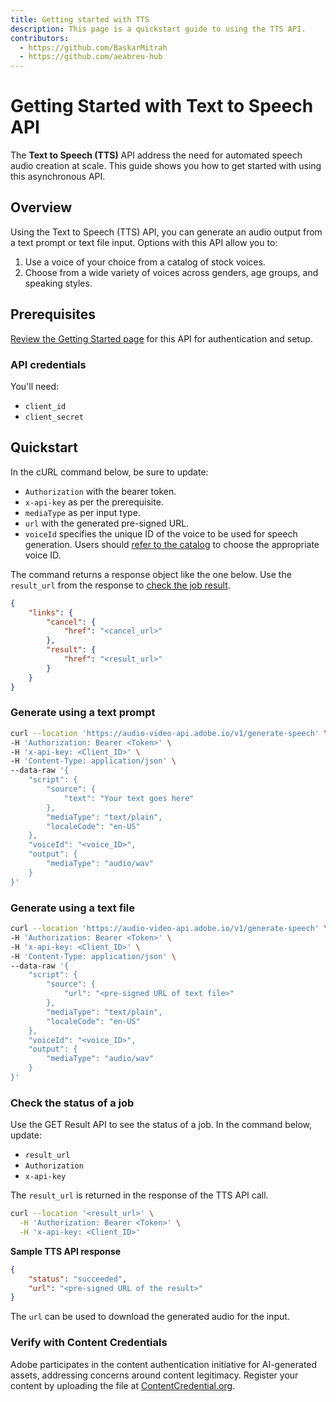 ```yaml
---
title: Getting started with TTS
description: This page is a quickstart guide to using the TTS API.
contributors:
  - https://github.com/BaskarMitrah
  - https://github.com/aeabreu-hub
---
```


# Getting Started with Text to Speech API

The **Text to Speech (TTS)** API address the need for automated speech audio creation at scale. This guide shows you how to get started with using this asynchronous API.

## Overview

Using the Text to Speech (TTS) API, you can generate an audio output from a text prompt or text file input.
Options with this API allow you to:

1. Use a voice of your choice from a catalog of stock voices.
2. Choose from a wide variety of voices across genders, age groups, and speaking styles.

## Prerequisites

[Review the Getting Started page](/getting_started/) for this API for authentication and setup.

### API credentials

You'll need:

- ```client_id```
- ```client_secret```

## Quickstart

In the cURL command below, be sure to update:
- `Authorization` with the bearer token.
- `x-api-key` as per the prerequisite.
- `mediaType` as per input type.
- `url` with the generated pre-signed URL.
- `voiceId` specifies the unique ID of the voice to be used for speech generation. Users should [refer to the catalog](/images/Avatar-Catalog.pdf) to choose the appropriate voice ID.

The command returns a response object like the one below. Use the `result_url` from the response to [check the job result](#check-the-status-of-a-job).

```json
{
    "links": {
        "cancel": {
            "href": "<cancel_url>"
        },
        "result": {
            "href": "<result_url>"
        }
    }
} 
```

### Generate using a text prompt

```bash
curl --location 'https://audio-video-api.adobe.io/v1/generate-speech' \
-H 'Authorization: Bearer <Token>' \
-H 'x-api-key: <Client_ID>' \
-H 'Content-Type: application/json' \
--data-raw '{
    "script": {
        "source": {
            "text": "Your text goes here"
        },
        "mediaType": "text/plain",
        "localeCode": "en-US"
    },
    "voiceId": "<voice_ID>",
    "output": {
        "mediaType": "audio/wav"
    }
}'
```

### Generate using a text file

```bash
curl --location 'https://audio-video-api.adobe.io/v1/generate-speech' \
-H 'Authorization: Bearer <Token>' \
-H 'x-api-key: <Client_ID>' \
-H 'Content-Type: application/json' \
--data-raw '{
    "script": {
        "source": {
            "url": "<pre-signed URL of text file>"
        },
        "mediaType": "text/plain",
        "localeCode": "en-US"
    },
    "voiceId": "<voice_ID>",
    "output": {
        "mediaType": "audio/wav"
    }
}'
```

### Check the status of a job

Use the GET Result API to see the status of a job. In the command below, update:

- `result_url`
- `Authorization`
- `x-api-key`

The `result_url` is returned in the response of the TTS API call.


```bash
curl --location '<result_url>' \
  -H 'Authorization: Bearer <Token>' \
  -H 'x-api-key: <Client_ID>' 
```

**Sample TTS API response**

```json
{
    "status": "succeeded",
    "url": "<pre-signed URL of the result>"
}
```

The `url` can be used to download the generated audio for the input.

### Verify with Content Credentials

Adobe participates in the content authentication initiative for AI-generated assets, addressing concerns around content legitimacy. Register your content by uploading the file at [ContentCredential.org](https://contentcredentials.org/verify).

